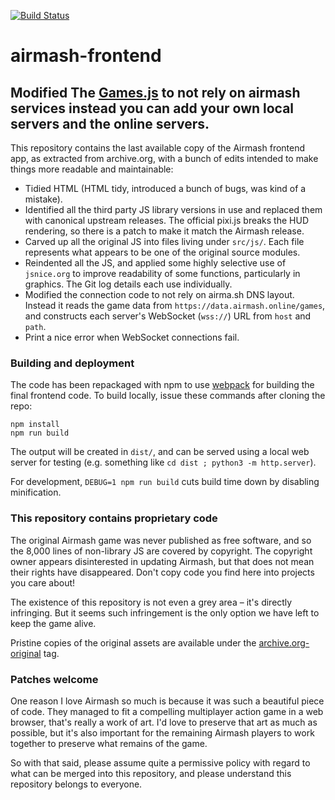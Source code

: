 [![Build Status](https://dev.azure.com/airmash/airmash/_apis/build/status/airmash-refugees.airmash-frontend?branchName=master)](https://dev.azure.com/airmash/airmash/_build/latest?definitionId=2&branchName=master)

# airmash-frontend

## Modified The [Games.js](https://github.com/Monarchsung/airmash-frontend/blob/ebc021ba49a2890fa3e60e4a72f5505cff1b63d9/src/js/Games.js#L45-L138) to not rely on airmash services instead you can add your own local servers and the online servers. 

This repository contains the last available copy of the Airmash frontend app,
as extracted from archive.org, with a bunch of edits intended to make things
more readable and maintainable:

- Tidied HTML (HTML tidy, introduced a bunch of bugs, was kind of a mistake).
- Identified all the third party JS library versions in use and replaced them
  with canonical upstream releases. The official pixi.js breaks the HUD 
  rendering, so there is a patch to make it match the Airmash release.
- Carved up all the original JS into files living under ``src/js/``. Each file
  represents what appears to be one of the original source modules.
- Reindented all the JS, and applied some highly selective use of
  ``jsnice.org`` to improve readability of some functions, particularly in
  graphics. The Git log details each use individually.
- Modified the connection code to not rely on airma.sh DNS layout. Instead
  it reads the game data from `https://data.airmash.online/games`, and constructs
  each server's WebSocket (`wss://`) URL from ``host`` and ``path``.
- Print a nice error when WebSocket connections fail.

### Building and deployment

The code has been repackaged with npm to use [webpack](https://webpack.js.org/) for
building the final frontend code. To build locally, issue these commands after cloning
the repo:

```
npm install
npm run build
```

The output will be created in `dist/`, and can be served using a local web server for testing (e.g. something like `cd dist ; python3 -m http.server`).

For development, ``DEBUG=1 npm run build`` cuts build time down by disabling minification.

### This repository contains proprietary code

The original Airmash game was never published as free software, and so the
8,000 lines of non-library JS are covered by copyright. The copyright owner
appears disinterested in updating Airmash, but that does not mean their rights
have disappeared. Don't copy code you find here into projects you care about!

The existence of this repository is not even a grey area – it's directly
infringing. But it seems such infringement is the only option we have left to
keep the game alive.

Pristine copies of the original assets are available under the
[archive.org-original](https://github.com/airmash-refugees/airmash-frontend/tree/archive.org-original)
tag.

### Patches welcome

One reason I love Airmash so much is because it was such a beautiful piece of
code. They managed to fit a compelling multiplayer action game in a web
browser, that's really a work of art. I'd love to preserve that art as much as
possible, but it's also important for the remaining Airmash players to work
together to preserve what remains of the game.

So with that said, please assume quite a permissive policy with regard to what
can be merged into this repository, and please understand this repository
belongs to everyone.

